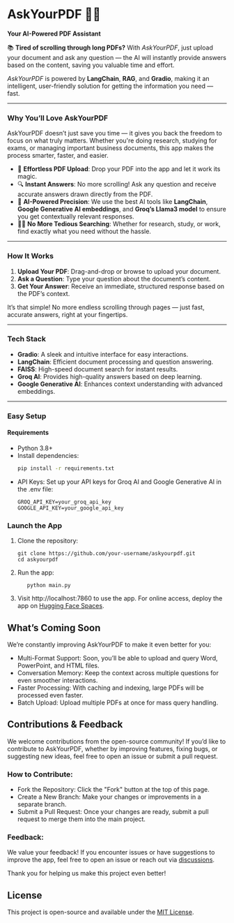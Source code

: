 # **AskYourPDF 📄🤖**
**Your AI-Powered PDF Assistant**

📚 **Tired of scrolling through long PDFs?** With *AskYourPDF*, just upload your document and ask any question — the AI will instantly provide answers based on the content, saving you valuable time and effort.

*AskYourPDF* is powered by **LangChain**, **RAG**, and **Gradio**, making it an intelligent, user-friendly solution for getting the information you need — fast.

---

### **Why You’ll Love AskYourPDF**  
AskYourPDF doesn’t just save you time — it gives you back the freedom to focus on what truly matters. Whether you're doing research, studying for exams, or managing important business documents, this app makes the process smarter, faster, and easier.

- 📄 **Effortless PDF Upload**: Drop your PDF into the app and let it work its magic.
- 🔍 **Instant Answers**: No more scrolling! Ask any question and receive accurate answers drawn directly from the PDF.
- 🧠 **AI-Powered Precision**: We use the best AI tools like **LangChain**, **Google Generative AI embeddings**, and **Groq’s Llama3 model** to ensure you get contextually relevant responses.
- 🧑‍💻 **No More Tedious Searching**: Whether for research, study, or work, find exactly what you need without the hassle.

---

### **How It Works**  
1. **Upload Your PDF**: Drag-and-drop or browse to upload your document.
2. **Ask a Question**: Type your question about the document’s content.  
3. **Get Your Answer**: Receive an immediate, structured response based on the PDF’s context.

It’s that simple! No more endless scrolling through pages — just fast, accurate answers, right at your fingertips.

---

### **Tech Stack**  

- **Gradio**: A sleek and intuitive interface for easy interactions.
- **LangChain**: Efficient document processing and question answering.
- **FAISS**: High-speed document search for instant results.
- **Groq AI**: Provides high-quality answers based on deep learning.
- **Google Generative AI**: Enhances context understanding with advanced embeddings.
  
---

### **Easy Setup**  

#### **Requirements**  
- Python 3.8+  
- Install dependencies:
   ```bash
   pip install -r requirements.txt
- API Keys: Set up your API keys for Groq AI and Google Generative AI in the .env file:
  ```
  GROQ_API_KEY=your_groq_api_key  
  GOOGLE_API_KEY=your_google_api_key
### Launch the App
1. Clone the repository:
    ```
    git clone https://github.com/your-username/askyourpdf.git  
    cd askyourpdf
2. Run the app:
   ```
      python main.py
3. Visit http://localhost:7860 to use the app.
For online access, deploy the app on [Hugging Face Spaces](https://huggingface.co/spaces).


## What’s Coming Soon
We’re constantly improving AskYourPDF to make it even better for you:

- Multi-Format Support: Soon, you’ll be able to upload and query Word, PowerPoint, and HTML files.
- Conversation Memory: Keep the context across multiple questions for even smoother interactions.
- Faster Processing: With caching and indexing, large PDFs will be processed even faster.
- Batch Upload: Upload multiple PDFs at once for mass query handling.


## Contributions & Feedback
We welcome contributions from the open-source community! If you’d like to contribute to AskYourPDF, whether by improving features, fixing bugs, or suggesting new ideas, feel free to open an issue or submit a pull request.
### How to Contribute:
- Fork the Repository: Click the "Fork" button at the top of this page.
- Create a New Branch: Make your changes or improvements in a separate branch.
- Submit a Pull Request: Once your changes are ready, submit a pull request to merge them into the main project.
### Feedback:
We value your feedback! If you encounter issues or have suggestions to improve the app, feel free to open an issue or reach out via [discussions](https://github.com/sachin-raj-m/AskYourPDF/discussions).

Thank you for helping us make this project even better!

## License
This project is open-source and available under the [MIT License](LICENSE).
